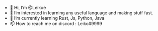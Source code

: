 - 👋 Hi, I’m @Leikoe
- 👀 I’m interested in learning any useful language and making stuff fast.
- 🌱 I’m currently learning Rust, Js, Python, Java
- 📫 How to reach me on discord : Leiko#9999
